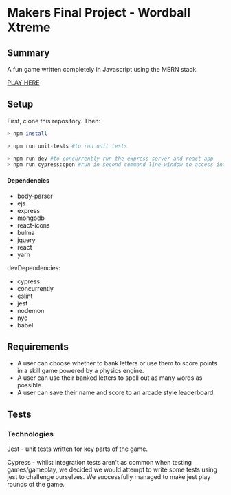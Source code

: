 # Makers Final Project - Wordball Xtreme #
## Summary ##

A fun game written completely in Javascript using the MERN stack.

[PLAY HERE](https://wordballxtreme.herokuapp.com/)

## Setup ##

First, clone this repository. Then:

```bash
> npm install

> npm run unit-tests #to run unit tests

> npm run dev #to concurrently run the express server and react app
> npm run cypress:open #run in second command line window to access integration tests
```
#### Dependencies ####
* body-parser
* ejs
* express
* mongodb
* react-icons
* bulma
* jquery
* react
* yarn

devDependencies:
* cypress
* concurrently
* eslint
* jest
* nodemon
* nyc
* babel

## Requirements ##
* A user can choose whether to bank letters or use them to score points in a skill game powered by a physics engine.
* A user can use their banked letters to spell out as many words as possible.
* A user can save their name and score to an arcade style leaderboard.

## Tests ##

### Technologies ###

Jest - unit tests written for key parts of the game.

Cypress - whilst integration tests aren't as common when testing games/gameplay, we decided we would attempt to write some tests using jest to challenge ourselves. We successfully managed to make jest play rounds of the game.
